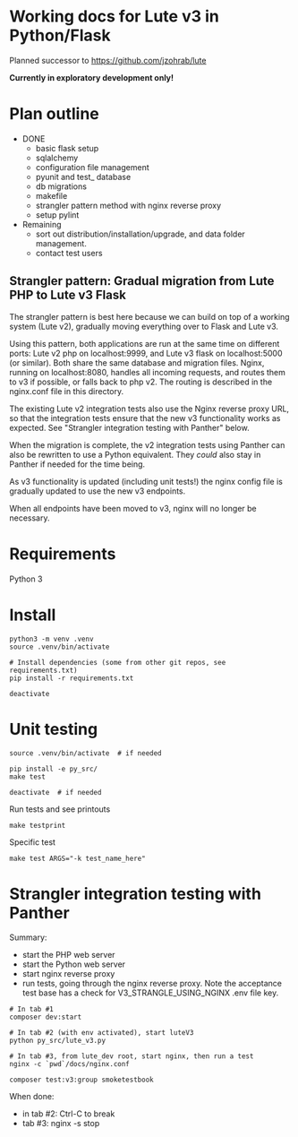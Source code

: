 # Working docs for Lute v3 in Python/Flask

Planned successor to https://github.com/jzohrab/lute

**Currently in exploratory development only!**

# Plan outline

* DONE
  * basic flask setup
  * sqlalchemy
  * configuration file management
  * pyunit and test_ database
  * db migrations
  * makefile
  * strangler pattern method with nginx reverse proxy
  * setup pylint
* Remaining
  * sort out distribution/installation/upgrade, and data folder management.
  * contact test users

## Strangler pattern: Gradual migration from Lute PHP to Lute v3 Flask

The strangler pattern is best here because we can build on top of a working system (Lute v2), gradually moving everything over to Flask and Lute v3.

Using this pattern, both applications are run at the same time on different ports: Lute v2 php on localhost:9999, and Lute v3 flask on localhost:5000 (or similar).  Both share the same database and migration files.  Nginx, running on localhost:8080, handles all incoming requests, and routes them to v3 if possible, or falls back to php v2.  The routing is described in the nginx.conf file in this directory.

The existing Lute v2 integration tests also use the Nginx reverse proxy URL, so that the integration tests ensure that the new v3 functionality works as expected.  See "Strangler integration testing with Panther" below.

When the migration is complete, the v2 integration tests using Panther can also be rewritten to use a Python equivalent.  They _could_ also stay in Panther if needed for the time being.

As v3 functionality is updated (including unit tests!) the nginx config file is gradually updated to use the new v3 endpoints.

When all endpoints have been moved to v3, nginx will no longer be necessary.


# Requirements

Python 3

# Install

```
python3 -m venv .venv
source .venv/bin/activate

# Install dependencies (some from other git repos, see requirements.txt)
pip install -r requirements.txt

deactivate
```

# Unit testing

```
source .venv/bin/activate  # if needed

pip install -e py_src/
make test

deactivate  # if needed
```

Run tests and see printouts

```
make testprint
```

Specific test

```
make test ARGS="-k test_name_here"
```

# Strangler integration testing with Panther

Summary:

- start the PHP web server
- start the Python web server
- start nginx reverse proxy
- run tests, going through the nginx reverse proxy.  Note the acceptance test base has a check for V3_STRANGLE_USING_NGINX .env file key.

```
# In tab #1
composer dev:start

# In tab #2 (with env activated), start luteV3
python py_src/lute_v3.py

# In tab #3, from lute_dev root, start nginx, then run a test
nginx -c `pwd`/docs/nginx.conf

composer test:v3:group smoketestbook
```

When done:

* in tab #2: Ctrl-C to break
* tab #3: nginx -s stop